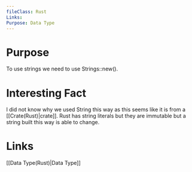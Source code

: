 ```yaml
---
fileClass: Rust
Links: 
Purpose: Data Type
---
```

# Purpose

To use strings we need to use Strings::new().



# Interesting Fact

I did not know why we used String this way as this seems like it is from a [[Crate(Rust)|crate]]. Rust has string literals but they are immutable but a string built this way is able to change.

# Links

[[Data Type(Rust)|Data Type]]
